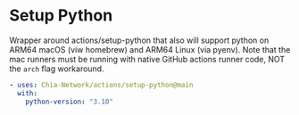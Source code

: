 # Setup Python

Wrapper around actions/setup-python that also will support python on ARM64 macOS (viw homebrew) and ARM64 Linux (via pyenv). Note that the mac runners must be running with native GitHub actions runner code, NOT the `arch` flag workaround.

```yaml
- uses: Chia-Network/actions/setup-python@main
  with:
    python-version: "3.10"
```
